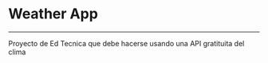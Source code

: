 # Weather App
-----------------------------------

Proyecto de Ed Tecnica que debe hacerse usando una API gratituita del clima